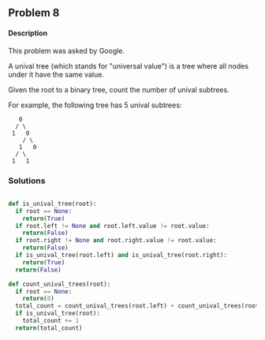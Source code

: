 ## Problem 8

#### Description

This problem was asked by Google.

A unival tree (which stands for "universal value") is a tree where all nodes under it have the same value.

Given the root to a binary tree, count the number of unival subtrees.

For example, the following tree has 5 unival subtrees:

```
   0
  / \
 1   0
    / \
   1   0
  / \
 1   1
 ```

### Solutions

```python

def is_unival_tree(root):
  if root == None:
    return(True)
  if root.left != None and root.left.value != root.value:
    return(False)
  if root.right != None and root.right.value != root.value:
    return(False)
  if is_unival_tree(root.left) and is_unival_tree(root.right):
    return(True)
  return(False)

def count_unival_trees(root):
  if root == None:
    return(0)
  total_count = count_unival_trees(root.left) + count_unival_trees(root.right)
  if is_unival_tree(root):
    total_count += 1
  return(total_count)

```
